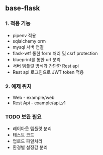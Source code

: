 ## base-flask

### 1. 적용 기능
- pipenv 적용
- sqlalchemy orm
- mysql 서버 연결
- flask-wtf 통한 form 처리 및 csrf protection
- blueprint를 통한 url 분리 
- 서버 템플릿 방식과 간단한 Rest api
- Rest api 로그인으로 JWT token 적용

### 2. 예제 위치

- Web - example/web
- Rest Api - example/api_v1


### TODO 보완 필요

- 레이아웃 템플릿 분리
- 테스트 코드
- 업로드 파일처리
- 환경별 설정값 분리